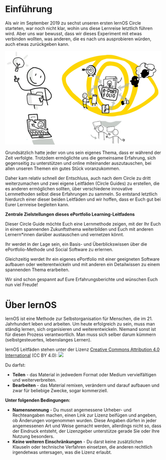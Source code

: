 # Einführung
Als wir im September 2019 zu sechst unseren ersten lernOS Circle starteten, war noch nicht klar, wohin uns diese Lernreise letztlich führen wird. Aber uns war bewusst, dass wir dieses Experiment mit etwas verbinden wollten, was anderen, die es nach uns ausprobieren würden, auch etwas zurückgeben kann.

![](./images/image1.jpg)

Grundsätzlich hatte jeder von uns sein eigenes Thema, dass er während der Zeit verfolgte. Trotzdem ermöglichte uns die gemeinsame Erfahrung, sich gegenseitig zu unterstützen und online miteinander auszutauschen, bei allen unseren Themen ein gutes Stück voranzukommen.

Daher kam relativ schnell der Entschluss, auch nach dem Circle zu dritt weiterzumachen und zwei eigene Leitfäden (Circle Guides) zu erstellen, die es anderen ermöglichen sollten, über verschiedene innovative Lernmethoden selbst diese Erfahrungen zu sammeln. So entstand letztlich hierdurch einer dieser beiden Leitfäden und wir hoffen, dass er Euch gut bei Eurer Lernreise begleiten kann.

**Zentrale Zielstellungen dieses ePortfolio Learning-Leitfadens**

Dieser Circle Guide möchte Euch eine Lernmethode zeigen, mit der Ihr Euch in einem spannenden Zukunftsthema weiterbilden und Euch mit anderen Lernern*innen darüber austauschen und vernetzen könnt.

Ihr werdet in der Lage sein, ein Basis- und Überblickswissen über die ePortfolio-Methode und Social Software zu erlernen.

Gleichzeitig werdet Ihr ein eigenes ePortfolio mit einer geeigneten Software aufbauen oder weiterentwickeln und mit anderen ein Detailwissen zu einem spannenden Thema erarbeiten.

Wir sind schon gespannt auf Eure Erfahrungsberichte und wünschen Euch nun viel Freude!

# Über lernOS

lernOS ist eine Methode zur Selbstorganisation für Menschen, die im 21. Jahrhundert leben und arbeiten. Um heute erfolgreich zu sein, muss man ständig lernen, sich organisieren und weiterentwickeln. Niemand sonst ist für diesen Prozess verantwortlich. Man muss sich selber darum kümmern (selbstgesteuertes, lebenslanges Lernen).

lernOS Leitfäden stehen unter der Lizenz [Creative Commons Attribution 4.0 International](https://creativecommons.org/licenses/by/4.0/deed.de) (CC BY 4.0):
![](https://i.creativecommons.org/l/by/4.0/88x31.png)

Du darfst:

   * **Teilen** - das Material in jedwedem Format oder Medium vervielfältigen und weiterverbreiten.
   * **Bearbeiten** - das Material remixen, verändern und darauf aufbauen und zwar für beliebige Zwecke, sogar kommerziell.

**Unter folgenden Bedingungen:**

   - **Namensnennung** - Du musst angemessene Urheber- und Rechteangaben machen, einen Link zur Lizenz beifügen und angeben, ob Änderungen vorgenommen wurden. Diese Angaben dürfen in jeder angemessenen Art und Weise gemacht werden, allerdings nicht so, dass der Eindruck entsteht, der Lizenzgeber unterstütze gerade Sie oder Ihre Nutzung besonders.
   - **Keine weiteren Einschränkungen** - Du darst keine zusätzlichen Klauseln oder technische Verfahren einsetzen, die anderen rechtlich irgendetwas untersagen, was die Lizenz erlaubt.
